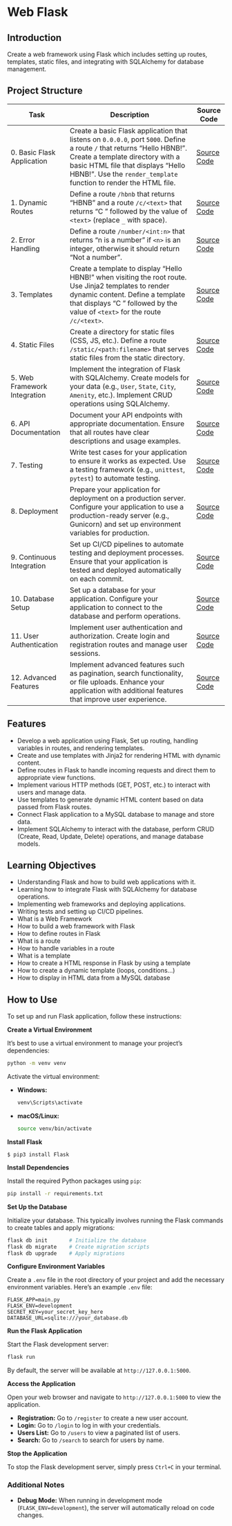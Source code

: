 # Web Flask

## Introduction

Create a web framework using Flask which includes setting up routes, templates, static files, and integrating with SQLAlchemy for database management.

## Project Structure

| Task | Description | Source Code |
|-----------------------------------|------------------------------------------------------|-----------------------------------------------|
| 0. Basic Flask Application | Create a basic Flask application that listens on `0.0.0.0`, port `5000`. Define a route `/` that returns “Hello HBNB!”. Create a template directory with a basic HTML file that displays “Hello HBNB!”. Use the `render_template` function to render the HTML file. | [Source Code](#) |
| 1. Dynamic Routes | Define a route `/hbnb` that returns “HBNB” and a route `/c/<text>` that returns “C ” followed by the value of `<text>` (replace `_` with space). | [Source Code](#) |
| 2. Error Handling | Define a route `/number/<int:n>` that returns “n is a number” if `<n>` is an integer, otherwise it should return “Not a number”. | [Source Code](#) |
| 3. Templates | Create a template to display “Hello HBNB!” when visiting the root route. Use Jinja2 templates to render dynamic content. Define a template that displays “C ” followed by the value of `<text>` for the route `/c/<text>`. | [Source Code](#) |
| 4. Static Files | Create a directory for static files (CSS, JS, etc.). Define a route `/static/<path:filename>` that serves static files from the static directory. | [Source Code](#) |
| 5. Web Framework Integration | Implement the integration of Flask with SQLAlchemy. Create models for your data (e.g., `User`, `State`, `City`, `Amenity`, etc.). Implement CRUD operations using SQLAlchemy. | [Source Code](#) |
| 6. API Documentation | Document your API endpoints with appropriate documentation. Ensure that all routes have clear descriptions and usage examples. | [Source Code](#) |
| 7. Testing | Write test cases for your application to ensure it works as expected. Use a testing framework (e.g., `unittest`, `pytest`) to automate testing. | [Source Code](#) |
| 8. Deployment | Prepare your application for deployment on a production server. Configure your application to use a production-ready server (e.g., Gunicorn) and set up environment variables for production. | [Source Code](#) |
| 9. Continuous Integration | Set up CI/CD pipelines to automate testing and deployment processes. Ensure that your application is tested and deployed automatically on each commit. | [Source Code](#) |
| 10. Database Setup | Set up a database for your application. Configure your application to connect to the database and perform operations. | [Source Code](#) |
| 11. User Authentication | Implement user authentication and authorization. Create login and registration routes and manage user sessions. | [Source Code](#) |
| 12. Advanced Features | Implement advanced features such as pagination, search functionality, or file uploads. Enhance your application with additional features that improve user experience. | [Source Code](#) |

## Features

- Develop a web application using Flask, Set up routing, handling variables in routes, and rendering templates.
- Create and use templates with Jinja2 for rendering HTML with dynamic content.
- Define routes in Flask to handle incoming requests and direct them to appropriate view functions.
- Implement various HTTP methods (GET, POST, etc.) to interact with users and manage data.
- Use templates to generate dynamic HTML content based on data passed from Flask routes.
- Connect Flask application to a MySQL database to manage and store data.
- Implement SQLAlchemy to interact with the database, perform CRUD (Create, Read, Update, Delete) operations, and manage database models.

## Learning Objectives

- Understanding Flask and how to build web applications with it.
- Learning how to integrate Flask with SQLAlchemy for database operations.
- Implementing web frameworks and deploying applications.
- Writing tests and setting up CI/CD pipelines.
- What is a Web Framework
- How to build a web framework with Flask
- How to define routes in Flask
- What is a route
- How to handle variables in a route
- What is a template
- How to create a HTML response in Flask by using a template
- How to create a dynamic template (loops, conditions…)
- How to display in HTML data from a MySQL database

## How to Use
To set up and run Flask application, follow these instructions:

**Create a Virtual Environment**

It’s best to use a virtual environment to manage your project’s dependencies:

```bash
python -m venv venv
```

Activate the virtual environment:

- **Windows:**

    ```bash
    venv\Scripts\activate
    ```

- **macOS/Linux:**

    ```bash
    source venv/bin/activate
    ```

**Install Flask**
```
$ pip3 install Flask
```

**Install Dependencies**

Install the required Python packages using `pip`:

```bash
pip install -r requirements.txt
```

**Set Up the Database**

Initialize your database. This typically involves running the Flask commands to create tables and apply migrations:

```bash
flask db init       # Initialize the database
flask db migrate    # Create migration scripts
flask db upgrade    # Apply migrations
```
**Configure Environment Variables**

Create a `.env` file in the root directory of your project and add the necessary environment variables. Here’s an example `.env` file:

```
FLASK_APP=main.py
FLASK_ENV=development
SECRET_KEY=your_secret_key_here
DATABASE_URL=sqlite:///your_database.db
```
**Run the Flask Application**

Start the Flask development server:

```bash
flask run
```

By default, the server will be available at `http://127.0.0.1:5000`.

**Access the Application**

Open your web browser and navigate to `http://127.0.0.1:5000` to view the application.

- **Registration:** Go to `/register` to create a new user account.
- **Login:** Go to `/login` to log in with your credentials.
- **Users List:** Go to `/users` to view a paginated list of users.
- **Search:** Go to `/search` to search for users by name.

**Stop the Application**

To stop the Flask development server, simply press `Ctrl+C` in your terminal.


### Additional Notes

- **Debug Mode:** When running in development mode (`FLASK_ENV=development`), the server will automatically reload on code changes.
